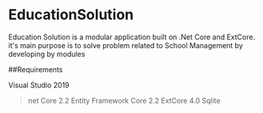 # EducationSolution

Education Solution is a modular application built on .Net Core and ExtCore.
it's main purpose is to solve problem related to School Management by developing by modules

##Requirements

Visual Studio 2019
>net Core 2.2
>Entity Framework Core 2.2
>ExtCore 4.0
> Sqlite

